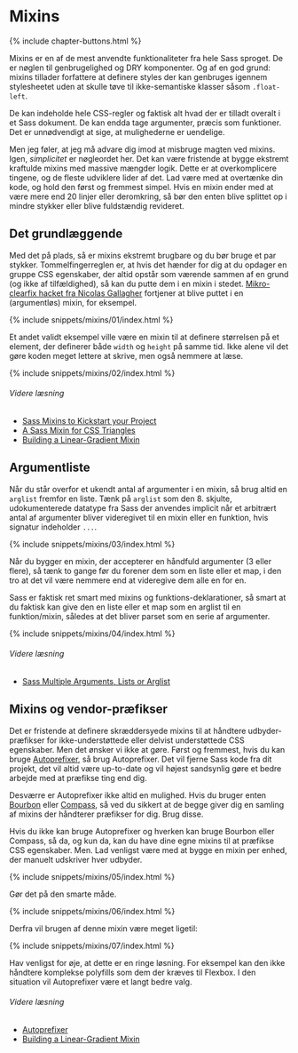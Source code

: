 
# Mixins

{% include chapter-buttons.html %}

Mixins er en af de mest anvendte funktionaliteter fra hele Sass sproget. De er nøglen til genbrugelighed og DRY komponenter. Og af en god grund: mixins tillader forfattere at definere styles der kan genbruges igennem stylesheetet uden at skulle tøve til ikke-semantiske klasser såsom `.float-left`.

De kan indeholde hele CSS-regler og faktisk alt hvad der er tilladt overalt i et Sass dokument. De kan endda tage argumenter, præcis som funktioner. Det er unnødvendigt at sige, at mulighederne er uendelige.

Men jeg føler, at jeg må advare dig imod at misbruge magten ved mixins. Igen, *simplicitet* er nøgleordet her. Det kan være fristende at bygge ekstremt kraftulde mixins med massive mængder logik. Dette er at overkomplicere tingene, og de fleste udviklere lider af det. Lad være med at overtænke din kode, og hold den først og fremmest simpel. Hvis en mixin ender med at være mere end 20 linjer eller deromkring, så bør den enten blive splittet op i mindre stykker eller blive fuldstændig revideret.

## Det grundlæggende

Med det på plads, så er mixins ekstremt brugbare og du bør bruge et par stykker. Tommelfingerreglen er, at hvis det hænder for dig at du opdager en gruppe CSS egenskaber, der altid opstår som værende sammen af en grund (og ikke af tilfældighed), så kan du putte dem i en mixin i stedet. [Mikro-clearfix hacket fra Nicolas Gallagher](http://nicolasgallagher.com/micro-clearfix-hack/) fortjener at blive puttet i en (argumentløs) mixin, for eksempel.

{% include snippets/mixins/01/index.html %}

Et andet validt eksempel ville være en mixin til at definere størrelsen på et element, der definerer både `width` og `height` på samme tid. Ikke alene vil det gøre koden meget lettere at skrive, men også nemmere at læse.

{% include snippets/mixins/02/index.html %}

###### Videre læsning

* [Sass Mixins to Kickstart your Project](http://www.sitepoint.com/sass-mixins-kickstart-project/)
* [A Sass Mixin for CSS Triangles](http://www.sitepoint.com/sass-mixin-css-triangles/)
* [Building a Linear-Gradient Mixin](http://www.sitepoint.com/building-linear-gradient-mixin-sass/)

## Argumentliste

Når du står overfor et ukendt antal af argumenter i en mixin, så brug altid en `arglist` fremfor en liste. Tænk på `arglist` som den 8. skjulte, udokumenterede datatype fra Sass der anvendes implicit når et arbitrært antal af argumenter bliver videregivet til en mixin eller en funktion, hvis signatur indeholder `...`.

{% include snippets/mixins/03/index.html %}

Når du bygger en mixin, der accepterer en håndfuld argumenter (3 eller flere), så tænk to gange før du forener dem som en liste eller et map, i den tro at det vil være nemmere end at videregive dem alle en for en.

Sass er faktisk ret smart med mixins og funktions-deklarationer, så smart at du faktisk kan give den en liste eller et map som en arglist til en funktion/mixin, således at det bliver parset som en serie af argumenter.

{% include snippets/mixins/04/index.html %}

###### Videre læsning

* [Sass Multiple Arguments, Lists or Arglist](http://www.sitepoint.com/sass-multiple-arguments-lists-or-arglist/)

## Mixins og vendor-præfikser

Det er fristende at definere skræddersyede mixins til at håndtere udbyder-præfikser for ikke-understøttede eller delvist understøttede CSS egenskaber. Men det ønsker vi ikke at gøre. Først og fremmest, hvis du kan bruge [Autoprefixer](https://github.com/postcss/autoprefixer), så brug Autoprefixer. Det vil fjerne Sass kode fra dit projekt, det vil altid være up-to-date og vil højest sandsynlig gøre et bedre arbejde med at præfikse ting end dig.

Desværre er Autoprefixer ikke altid en mulighed. Hvis du bruger enten [Bourbon](http://bourbon.io/) eller [Compass](http://compass-style.org/), så ved du sikkert at de begge giver dig en samling af mixins der håndterer præfikser for dig. Brug disse.

Hvis du ikke kan bruge Autoprefixer og hverken kan bruge Bourbon eller Compass, så da, og kun da, kan du have dine egne mixins til at præfikse CSS egenskaber. Men. Lad venligst være med at bygge en mixin per enhed, der manuelt udskriver hver udbyder.

{% include snippets/mixins/05/index.html %}

Gør det på den smarte måde.

{% include snippets/mixins/06/index.html %}

Derfra vil brugen af denne mixin være meget ligetil:

{% include snippets/mixins/07/index.html %}

Hav venligst for øje, at dette er en ringe løsning. For eksempel kan den ikke håndtere komplekse polyfills som dem der kræves til Flexbox. I den situation vil Autoprefixer være et langt bedre valg.

###### Videre læsning

* [Autoprefixer](https://github.com/postcss/autoprefixer)
* [Building a Linear-Gradient Mixin](http://www.sitepoint.com/building-linear-gradient-mixin-sass/)
